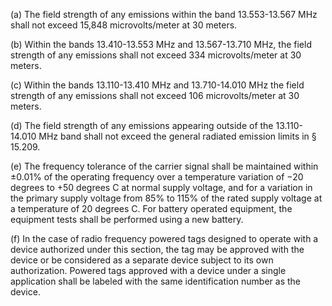(a) The field strength of any emissions within the band 13.553-13.567 MHz shall not exceed 15,848 microvolts/meter at 30 meters.

(b) Within the bands 13.410-13.553 MHz and 13.567-13.710 MHz, the field strength of any emissions shall not exceed 334 microvolts/meter at 30 meters.

(c) Within the bands 13.110-13.410 MHz and 13.710-14.010 MHz the field strength of any emissions shall not exceed 106 microvolts/meter at 30 meters.

(d) The field strength of any emissions appearing outside of the 13.110-14.010 MHz band shall not exceed the general radiated emission limits in § 15.209.

(e) The frequency tolerance of the carrier signal shall be maintained within ±0.01% of the operating frequency over a temperature variation of −20 degrees to +50 degrees C at normal supply voltage, and for a variation in the primary supply voltage from 85% to 115% of the rated supply voltage at a temperature of 20 degrees C. For battery operated equipment, the equipment tests shall be performed using a new battery.

(f) In the case of radio frequency powered tags designed to operate with a device authorized under this section, the tag may be approved with the device or be considered as a separate device subject to its own authorization. Powered tags approved with a device under a single application shall be labeled with the same identification number as the device.

